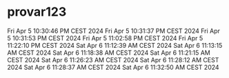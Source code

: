 # provar123

Fri Apr  5 10:30:46 PM CEST 2024
Fri Apr  5 10:31:37 PM CEST 2024
Fri Apr  5 10:31:53 PM CEST 2024
Fri Apr  5 11:02:58 PM CEST 2024
Fri Apr  5 11:22:10 PM CEST 2024
Sat Apr  6 11:12:39 AM CEST 2024
Sat Apr  6 11:13:15 AM CEST 2024
Sat Apr  6 11:18:38 AM CEST 2024
Sat Apr  6 11:21:15 AM CEST 2024
Sat Apr  6 11:26:23 AM CEST 2024
Sat Apr  6 11:28:12 AM CEST 2024
Sat Apr  6 11:28:37 AM CEST 2024
Sat Apr  6 11:32:50 AM CEST 2024
